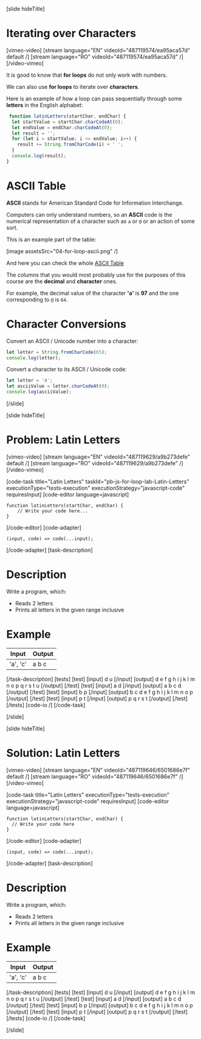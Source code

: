 [slide hideTitle]
# Iterating over Characters

[vimeo-video]
[stream language="EN" videoId="487119574/ea95aca57d" default /]
[stream language="RO" videoId="487119574/ea95aca57d"  /]
[/video-vimeo]

It is good to know that **for loops** do not only work with numbers. 

We can also use **for loops** to iterate over **characters**.

Here is an example of how a loop can pass sequentially through some **letters** in the English alphabet:
```js live
 function latinLetters(startChar, endChar) {
  let startValue = startChar.charCodeAt(0);
  let endValue = endChar.charCodeAt(0);
  let result = '';
  for (let i = startValue; i <= endValue; i++) {
    result += String.fromCharCode(i) + ' ';
  }
  console.log(result);
}
```

# ASCII Table

**ASCII** stands for American Standard Code for Information Interchange. 
 
Computers can only understand numbers, so an **ASCII** code is the numerical representation of a character such as `a` or `@` or an action of some sort. 

This is an example part of the table:

[image assetsSrc="04-for-loop-ascii.png" /]

And here you can check the whole [ASCII Table](http://www.asciitable.com)

The columns that you would most probably use for the purposes of this course are the **decimal** and **character** ones.

For example, the decimal value of the character **'a'** is **97** and the one corresponding to `@` is `64`.

# Character Conversions
Convert an ASCII / Unicode number into a character:

```js live
let letter = String.fromCharCode(65);
console.log(letter);
```

Convert a character to its ASCII / Unicode code:

```js live
let letter = 'A';
let asciiValue = letter.charCodeAt(0);
console.log(asciiValue);
```
[/slide]

[slide hideTitle]
# Problem: Latin Letters


[vimeo-video]
[stream language="EN" videoId="487119629/a9b273defe" default /]
[stream language="RO" videoId="487119629/a9b273defe"  /]
[/video-vimeo]

[code-task title="Latin Letters" taskId="pb-js-for-loop-lab-Latin-Letters" executionType="tests-execution" executionStrategy="javascript-code" requiresInput]
[code-editor language=javascript]
```
function latinLetters(startChar, endChar) {
    // Write your code here...
}

```
[/code-editor]
[code-adapter]
```
(input, code) => code(...input);
```
[/code-adapter]
[task-description]
# Description
Write a program, which:

* Reads 2 letters
* Prints all letters in the given range inclusive

# Example
| **Input** | **Output** |
| --- | --- |
|'a', 'c'| a b c  |

[/task-description]
[tests]
[test]
[input]
d
u
[/input]
[output]
d e f g h i j k l m n o p q r s t u
[/output]
[/test]
[test]
[input]
a
d
[/input]
[output]
a b c d
[/output]
[/test]
[test]
[input]
b
p
[/input]
[output]
b c d e f g h i j k l m n o p
[/output]
[/test]
[test]
[input]
p
t
[/input]
[output]
p q r s t
[/output]
[/test]
[/tests]
[code-io /]
[/code-task]

[/slide]

[slide hideTitle]
# Solution: Latin Letters

[vimeo-video]
[stream language="EN" videoId="487119646/6501686e7f" default /]
[stream language="RO" videoId="487119646/6501686e7f"  /]
[/video-vimeo]

[code-task title="Latin Letters" executionType="tests-execution" executionStrategy="javascript-code" requiresInput]
[code-editor language=javascript]
```
function latinLetters(startChar, endChar) {
  // Write your code here
}

```
[/code-editor]
[code-adapter]
```
(input, code) => code(...input);
```
[/code-adapter]
[task-description]
# Description
Write a program, which:

* Reads 2 letters
* Prints all letters in the given range inclusive

# Example
| **Input** | **Output** |
| --- | --- |
|'a', 'c'| a b c  |

[/task-description]
[tests]
[test]
[input]
d
u
[/input]
[output]
d e f g h i j k l m n o p q r s t u
[/output]
[/test]
[test]
[input]
a
d
[/input]
[output]
a b c d
[/output]
[/test]
[test]
[input]
b
p
[/input]
[output]
b c d e f g h i j k l m n o p
[/output]
[/test]
[test]
[input]
p
t
[/input]
[output]
p q r s t
[/output]
[/test]
[/tests]
[code-io /]
[/code-task]

[/slide]
